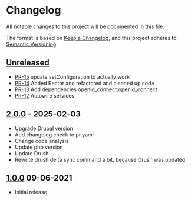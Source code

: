 # Changelog

All notable changes to this project will be documented in this file.

The format is based on [Keep a Changelog](https://keepachangelog.com/en/1.0.0/),
and this project adheres to [Semantic Versioning](https://semver.org/spec/v2.0.0.html).

## [Unreleased]

* [PR-15](https://github.com/itk-dev/azure-ad-delta-sync-drupal/pull/15)
  update setConfiguration to actually work
* [PR-14](https://github.com/itk-dev/azure-ad-delta-sync-drupal/pull/14)
  Added Rector and refactored and cleaned up code
* [PR-13](https://github.com/itk-dev/azure-ad-delta-sync-drupal/pull/13)
  Add dependencies openid_connect:openid_connect
* [PR-12](https://github.com/itk-dev/azure-ad-delta-sync-drupal/pull/12)
  Autowire services

## [2.0.0] - 2025-02-03

* Upgrade Drupal version
* Add changelog check to pr.yaml
* Change code analysis
* Update php version
* Update Drush
* Rewrite drush delta sync command a bit, because Drush was updated

## [1.0.0] 09-06-2021

* Initial release

[Unreleased]: https://github.com/itk-dev/azure-ad-delta-sync-drupal/compare/2.0.0...HEAD
[2.0.0]: https://github.com/itk-dev/azure-ad-delta-sync-drupal/compare/1.0.0...2.0.0
[1.0.0]: https://github.com/itk-dev/azure-ad-delta-sync-drupal/releases/tag/1.0.0
